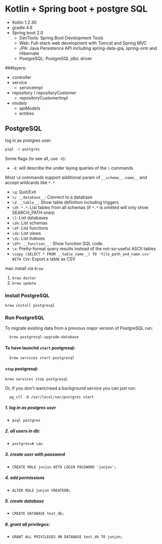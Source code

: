 # Kotlin + Spring boot + postgre SQL

- Kotlin 1.2.30
- gradle 4.6
- Spring boot 2.0
    - DevTools: Spring Boot Development Tools  
    - Web: Full-stack web development with Tomcat and Spring MVC
    - JPA: Java Persistence API including spring-data-jpa, spring-orm and Hibernate
    - PostgreSQL: PostgreSQL jdbc driver
    
###layers:
- controller
- service
    - serviceImpl
- repository / repositoryCustomer
    - repositoryCustomerImpl
- models
    - apiModels
    - entities
    
## PostgreSQL

log in as postgres user:
```bash
psql -U postgres
```
Some flags (to see all, use `-h`):
- `-E`: will describe the under laying queries of the `\` commands

Most `\d` commands support additional param of `__schema__.name__` and accept wildcards like `*.*`

- `\q`: Quit/Exit
- `\c __database__`: Connect to a database
- `\d __table__`: Show table definition including triggers
- `\dt *.*`: List tables from all schemas (if `*.*` is omitted will only show SEARCH_PATH ones)
- `\l`: List databases
- `\dn`: List schemas
- `\df`: List functions
- `\dv`: List views
- `\di`: List indexes
- `\df+ __function__` : Show function SQL code. 
- `\x`: Pretty-format query results instead of the not-so-useful ASCII tables
- `\copy (SELECT * FROM __table_name__) TO 'file_path_and_name.csv' WITH CSV`: Export a table as CSV


mac install via `Brew`

1. `brew doctor`
2. `brew update`

### Install PostgreSQL

`brew install postgresql`

### Run PostgreSQL

To migrate existing data from a previous major version of PostgreSQL run:

```$xslt
  brew postgresql-upgrade-database
```  

#### To have launchd `start` postgresql:
  
```$xslt
  brew services start postgresql
```  

#### `stop` postgresql:

```$xslt
brew services stop postgresql
```

Or, if you don't want/need a background service you can just run:

```$xslt
  pg_ctl -D /usr/local/var/postgres start
```

##### 1. log in as postgres user 
- `psql postgres`

##### 2. all users in db: 
- `postgres=# \du`

##### 3. create user with password 
- `CREATE ROLE junjun WITH LOGIN PASSWORD 'junjun';`

##### 4. add permissions 
- `ALTER ROLE junjun CREATEDB;`

##### 5. create database 
- `CREATE DATABASE test_db;`

##### 6. grant all privileges:
- `GRANT ALL PRIVILEGES ON DATABASE test_db TO junjun;`